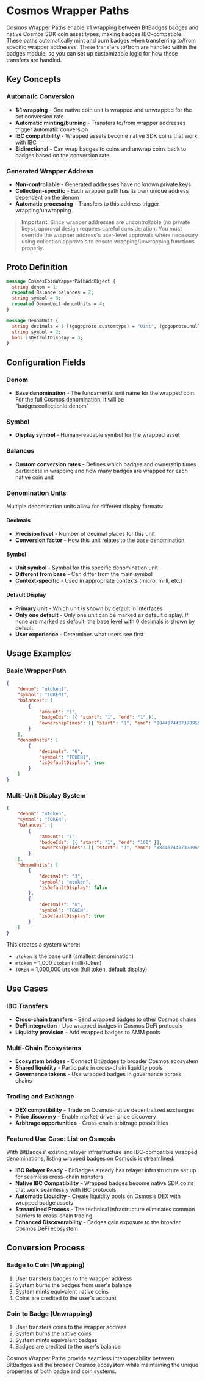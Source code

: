 # Cosmos Wrapper Paths

Cosmos Wrapper Paths enable 1:1 wrapping between BitBadges badges and native Cosmos SDK coin asset types, making badges IBC-compatible. These paths automatically mint and burn badges when transferring to/from specific wrapper addresses. These transfers to/from are handled within the badges module, so you can set up customizable logic for how these transfers are handled.

## Key Concepts

### Automatic Conversion

-   **1:1 wrapping** - One native coin unit is wrapped and unwrapped for the set conversion rate
-   **Automatic minting/burning** - Transfers to/from wrapper addresses trigger automatic conversion
-   **IBC compatibility** - Wrapped assets become native SDK coins that work with IBC
-   **Bidirectional** - Can wrap badges to coins and unwrap coins back to badges based on the conversion rate

### Generated Wrapper Address

-   **Non-controllable** - Generated addresses have no known private keys
-   **Collection-specific** - Each wrapper path has its own unique address dependent on the denom
-   **Automatic processing** - Transfers to this address trigger wrapping/unwrapping

> **Important**: Since wrapper addresses are uncontrollable (no private keys), approval design requires careful consideration. You must override the wrapper address's user-level approvals where necessary using collection approvals to ensure wrapping/unwrapping functions properly.

## Proto Definition

```protobuf
message CosmosCoinWrapperPathAddObject {
  string denom = 1;
  repeated Balance balances = 2;
  string symbol = 3;
  repeated DenomUnit denomUnits = 4;
}

message DenomUnit {
  string decimals = 1 [(gogoproto.customtype) = "Uint", (gogoproto.nullable) = false];
  string symbol = 2;
  bool isDefaultDisplay = 3;
}
```

## Configuration Fields

### Denom

-   **Base denomination** - The fundamental unit name for the wrapped coin. For the full Cosmos denomination, it will be "badges:collectionId:denom"

### Symbol

-   **Display symbol** - Human-readable symbol for the wrapped asset

### Balances

-   **Custom conversion rates** - Defines which badges and ownership times participate in wrapping and how many badges are wrapped for each native coin unit

### Denomination Units

Multiple denomination units allow for different display formats:

#### Decimals

-   **Precision level** - Number of decimal places for this unit
-   **Conversion factor** - How this unit relates to the base denomination

#### Symbol

-   **Unit symbol** - Symbol for this specific denomination unit
-   **Different from base** - Can differ from the main symbol
-   **Context-specific** - Used in appropriate contexts (micro, milli, etc.)

#### Default Display

-   **Primary unit** - Which unit is shown by default in interfaces
-   **Only one default** - Only one unit can be marked as default display. If none are marked as default, the base level with 0 decimals is shown by default.
-   **User experience** - Determines what users see first

## Usage Examples

### Basic Wrapper Path

```json
{
    "denom": "utoken1",
    "symbol": "TOKEN1",
    "balances": [
        {
            "amount": "1",
            "badgeIds": [{ "start": "1", "end": "1" }],
            "ownershipTimes": [{ "start": "1", "end": "18446744073709551615" }]
        }
    ],
    "denomUnits": [
        {
            "decimals": "6",
            "symbol": "TOKEN1",
            "isDefaultDisplay": true
        }
    ]
}
```

### Multi-Unit Display System

```json
{
    "denom": "utoken",
    "symbol": "TOKEN",
    "balances": [
        {
            "amount": "1",
            "badgeIds": [{ "start": "1", "end": "100" }],
            "ownershipTimes": [{ "start": "1", "end": "18446744073709551615" }]
        }
    ],
    "denomUnits": [
        {
            "decimals": "3",
            "symbol": "mtoken",
            "isDefaultDisplay": false
        },
        {
            "decimals": "6",
            "symbol": "TOKEN",
            "isDefaultDisplay": true
        }
    ]
}
```

This creates a system where:

-   `utoken` is the base unit (smallest denomination)
-   `mtoken` = 1,000 `utoken` (milli-token)
-   `TOKEN` = 1,000,000 `utoken` (full token, default display)

## Use Cases

### IBC Transfers
- **Cross-chain transfers** - Send wrapped badges to other Cosmos chains
- **DeFi integration** - Use wrapped badges in Cosmos DeFi protocols
- **Liquidity provision** - Add wrapped badges to AMM pools

### Multi-Chain Ecosystems
- **Ecosystem bridges** - Connect BitBadges to broader Cosmos ecosystem
- **Shared liquidity** - Participate in cross-chain liquidity pools
- **Governance tokens** - Use wrapped badges in governance across chains

### Trading and Exchange
- **DEX compatibility** - Trade on Cosmos-native decentralized exchanges
- **Price discovery** - Enable market-driven price discovery
- **Arbitrage opportunities** - Cross-chain arbitrage possibilities

### Featured Use Case: List on Osmosis
With BitBadges' existing relayer infrastructure and IBC-compatible wrapped denominations, listing wrapped badges on Osmosis is streamlined:

- **IBC Relayer Ready** - BitBadges already has relayer infrastructure set up for seamless cross-chain transfers
- **Native IBC Compatibility** - Wrapped badges become native SDK coins that work seamlessly with IBC protocols
- **Automatic Liquidity** - Create liquidity pools on Osmosis DEX with wrapped badge assets
- **Streamlined Process** - The technical infrastructure eliminates common barriers to cross-chain trading
- **Enhanced Discoverability** - Badges gain exposure to the broader Cosmos DeFi ecosystem

## Conversion Process

### Badge to Coin (Wrapping)

1. User transfers badges to the wrapper address
2. System burns the badges from user's balance
3. System mints equivalent native coins
4. Coins are credited to the user's account

### Coin to Badge (Unwrapping)

1. User transfers coins to the wrapper address
2. System burns the native coins
3. System mints equivalent badges
4. Badges are credited to the user's balance

Cosmos Wrapper Paths provide seamless interoperability between BitBadges and the broader Cosmos ecosystem while maintaining the unique properties of both badge and coin systems.
